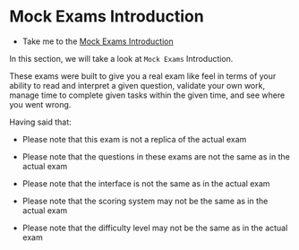 # Mock Exams Introduction

  - Take me to the [Mock Exams Introduction](https://kodekloud.com/topic/mock-exams-introduction/)

In this section, we will take a look at `Mock Exams` Introduction.


These exams were built to give you a real exam like feel in terms of your ability to read and interpret a given question, validate your own work, manage time to complete given tasks within the given time, and see where you went wrong.

Having said that:

- Please note that this exam is not a replica of the actual exam

- Please note that the questions in these exams are not the same as in the actual exam

- Please note that the interface is not the same as in the actual exam

- Please note that the scoring system may not be the same as in the actual exam

- Please note that the difficulty level may not be the same as in the actual exam
